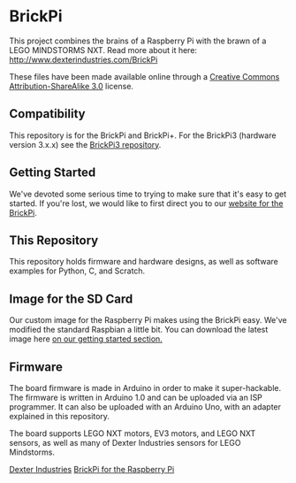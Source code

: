 BrickPi
=====

This project combines the brains of a Raspberry Pi with the brawn of a LEGO MINDSTORMS NXT.  Read more about it here:  http://www.dexterindustries.com/BrickPi

These files have been made available online through a [Creative Commons Attribution-ShareAlike 3.0](http://creativecommons.org/licenses/by-sa/3.0/) license.

## Compatibility
This repository is for the BrickPi and BrickPi+. For the BrickPi3 (hardware version 3.x.x) see the [BrickPi3 repository](https://github.com/DexterInd/BrickPi3).

## Getting Started
We've devoted some serious time to trying to make sure that it's easy to get started.  If you're lost, we would like to first direct you to our [website for the BrickPi](http://www.dexterindustries.com/BrickPi/getting-started/).

## This Repository
This repository holds firmware and hardware designs, as well as software examples for Python, C, and Scratch.  

## Image for the SD Card
Our custom image for the Raspberry Pi makes using the BrickPi easy.  We've modified the standard Raspbian a little bit.  You can download the latest image here [on our getting started section.](https://www.dexterindustries.com/howto/install-raspbian-for-robots-image-on-an-sd-card/)

	
## Firmware
The board firmware is made in Arduino in order to make it super-hackable.  The firmware is written in Arduino 1.0 and can be uploaded via an ISP programmer.  It can also be uploaded with an Arduino Uno, with an adapter explained in this repository.

The board supports LEGO NXT motors, EV3 motors, and LEGO NXT sensors, as well as many of Dexter Industries sensors for LEGO Mindstorms.

[Dexter Industries](http://www.dexterindustries.com/)
[BrickPi for the Raspberry Pi](http://www.dexterindustries.com/BrickPi)
